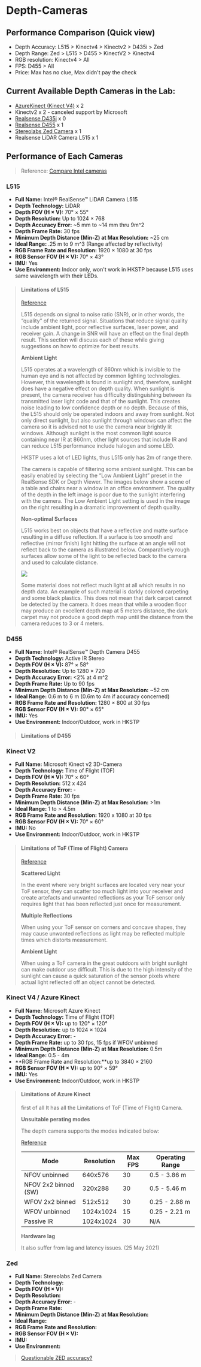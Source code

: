 # Depth-Cameras


## Performance Comparison (Quick view)

* Depth Accuracy: L515 > Kinectv4 > Kinectv2 > D435i > Zed
* Depth Range: Zed > L515 > D455 > KinectV2 > Kinectv4
* RGB resolution: Kinectv4 > All
* FPS: D455 > All
* Price: Max has no clue, Max didn't pay the check




## Current Available Depth Cameras in the Lab:
* [AzureKinect (Kinect V4)](https://docs.microsoft.com/en-us/azure/kinect-dk/hardware-specification)  x 2
* Kinectv2  x 2     - canceled support by Microsoft
* [Realsense D435i](https://www.intelrealsense.com/depth-camera-d435i/) x 0
* [Realsense D455](https://www.intelrealsense.com/depth-camera-d455/) x 1
* [Stereolabs Zed Camera](https://www.stereolabs.com/zed/) x 1
* Realsense LiDAR Camera L515 x 1



## Performance of Each Cameras

> Reference: [Compare Intel cameras](https://www.intelrealsense.com/compare-depth-cameras/)



### L515

* **Full Name:** Intel® RealSense™ LiDAR Camera L515
* **Depth Technology:** LiDAR
* **Depth FOV (H × V):** 70° × 55°
* **Depth Resolution:** Up to 1024 × 768
* **Depth Accuracy Error:** ~5 mm to ~14 mm thru 9m^2
* **Depth Frame Rate:** 30 fps
* **Minimum Depth Distance (Min-Z) at Max Resolution:** ~25 cm
* **Ideal Range:** .25 m to 9 m^3 (Range affected by reflectivity)
* **RGB Frame Rate and Resolution:** 1920 × 1080 at 30 fps
* **RGB Sensor FOV (H × V):** 70° × 43°
* **IMU:** Yes
* **Use Environment:** Indoor only, won't work in HKSTP because L515 uses same wavelength with their LEDs. 



> #### Limitations of L515
>
> [Reference](https://www.intelrealsense.com/optimizing-the-lidar-camera-l515-range/)
>
> L515 depends on signal to noise ratio (SNR), or in other words, the “quality” of the returned signal. Situations that reduce signal quality include ambient light, poor reflective surfaces, laser power, and receiver gain. A change in SNR will have an effect on the final depth result. This section will discuss each of these while giving suggestions on how to optimize for best results.
>
>
> **Ambient Light**
>
> L515 operates at a wavelength of 860nm which is invisible to the human eye and is not affected by common lighting technologies. However, this wavelength is found in sunlight and, therefore, sunlight does have a negative effect on depth quality. When sunlight is present, the camera receiver has difficulty distinguishing between its transmitted laser light code and that of the sunlight. This creates noise leading to low confidence depth or no depth. Because of this, the L515 should only be operated indoors and away from sunlight. Not only direct sunlight, but also sunlight through windows can affect the camera so it is advised not to use the camera near brightly lit windows. Although sunlight is the most common light source containing near IR at 860nm, other light sources that include IR and can reduce L515 performance include halogen and some LED.
>
> HKSTP uses a lot of LED lights, thus L515 only has 2m of range there.
>
> The camera is capable of filtering some ambient sunlight. This can be easily enabled by selecting the “Low Ambient Light” preset in the RealSense SDK or Depth Viewer. The images below show a scene of a table and chairs near a window in an office environment. The quality of the depth in the left image is poor due to the sunlight interfering with the camera. The Low Ambient Light setting is used in the image on the right resulting in a dramatic improvement of depth quality.
>
>
> **Non-optimal Surfaces**
>
> L515 works best on objects that have a reflective and matte surface resulting in a diffuse reflection. If a surface is too smooth and reflective (mirror finish) light hitting the surface at an angle will not reflect back to the camera as illustrated below. Comparatively rough surfaces allow some of the light to be reflected back to the camera and used to calculate distance.
>
> ![](https://www.intelrealsense.com/wp-content/uploads/2020/07/reflections.png)
>
>
> Some material does not reflect much light at all which results in no depth data. An example of such material is darkly colored carpeting and some black plastics. This does not mean that dark carpet cannot be detected by the camera. It does mean that while a wooden floor may produce an excellent depth map at 5 meters distance, the dark carpet may not produce a good depth map until the distance from the camera reduces to 3 or 4 meters.



### D455

* **Full Name:** Intel® RealSense™ Depth Camera D455
* **Depth Technology:** Active IR Stereo
* **Depth FOV (H × V):** 87° × 58°
* **Depth Resolution:** Up to 1280 × 720
* **Depth Accuracy Error:** <2% at 4 m^2
* **Depth Frame Rate:** Up to 90 fps
* **Minimum Depth Distance (Min-Z) at Max Resolution:** ~52 cm
* **Ideal Range:** 0.6 m to 6 m (0.6m to 4m if accuracy concerned)
* **RGB Frame Rate and Resolution:** 1280 × 800 at 30 fps
* **RGB Sensor FOV (H × V):** 90° × 65°
* **IMU:** Yes
* **Use Environment:** Indoor/Outdoor, work in HKSTP



> #### Limitations of D455
>
> 



### Kinect V2

* **Full Name:** Microsoft Kinect v2 3D-Camera
* **Depth Technology:** Time of Flight (TOF)
* **Depth FOV (H × V):** 70° × 60°
* **Depth Resolution:** 512 x 424
* **Depth Accuracy Error:** -
* **Depth Frame Rate:** 30 fps
* **Minimum Depth Distance (Min-Z) at Max Resolution:** >1m
* **Ideal Range:** 1 to > 4.5m
* **RGB Frame Rate and Resolution:** 1920 x 1080 at 30 fps
* **RGB Sensor FOV (H × V):** 70° × 60°
* **IMU:** No
* **Use Environment:** Indoor/Outdoor, work in HKSTP



> #### Limitations of ToF (Time of Flight) Camera
>
> [Reference](https://www.seeedstudio.com/blog/2020/01/08/what-is-a-time-of-flight-sensor-and-how-does-a-tof-sensor-work/#:~:text=For%20most%20of%20the%20ToF,coherent%20under%20the%20ToF%20sensor.)
>
> **Scattered Light**
>
> In the event where very bright surfaces are located very near your ToF sensor, they can scatter too much light into your receiver and create artefacts and unwanted reflections as your ToF sensor only requires light that has been reflected just once for measurement.
>
> **Multiple Reflections**
>
> When using your ToF sensor on corners and concave shapes, they may cause unwanted reflections as light may be reflected multiple times which distorts measurement.
>
> **Ambient Light**
>
> When using a ToF camera in the great outdoors with bright sunlight can make outdoor use difficult. This is due to the high intensity of the sunlight can cause a quick saturation of the sensor pixels where actual light reflected off an object cannot be detected.






### Kinect V4 / Azure Kinect

* **Full Name:** Microsoft Azure Kinect
* **Depth Technology:** Time of Flight (TOF)
* **Depth FOV (H × V):** up to 120° × 120°
* **Depth Resolution:** up to 1024 × 1024
* **Depth Accuracy Error:** -
* **Depth Frame Rate:**  up to 30 fps, 15 fps if WFOV unbinned
* **Minimum Depth Distance (Min-Z) at Max Resolution:** 0.5m
* **Ideal Range:**  0.5 - 4m
* **RGB Frame Rate and Resolution:**up to 3840 × 2160
* **RGB Sensor FOV (H × V):**  up to 90° × 59°
* **IMU:** Yes
* **Use Environment:** Indoor/Outdoor, work in HKSTP



> #### Limitations of Azure Kinect
>
> first of all It has all the Limitations of ToF (Time of Flight) Camera.
>
> **Unsuitable perating modes**
>
> The depth camera supports the modes indicated below:
>
> [Reference](https://docs.microsoft.com/en-us/azure/kinect-dk/hardware-specification#microphone-array)
>
> | Mode                 | Resolution | Max FPS | Operating Range |
> | -------------------- | ---------- | ------- | --------------- |
> | NFOV unbinned        | 640x576    | 30      | 0.5 - 3.86 m    |
> | NFOV 2x2 binned (SW) | 320x288    | 30      | 0.5 - 5.46 m    |
> | WFOV 2x2 binned      | 512x512    | 30      | 0.25 - 2.88 m   |
> | WFOV unbinned        | 1024x1024  | 15      | 0.25 - 2.21 m   |
> | Passive IR           | 1024x1024  | 30      | N/A             |
>
> **Hardware lag**
>
> It also suffer from lag and latency issues. (25 May 2021)
>
> 



### Zed

* **Full Name:** Stereolabs Zed Camera
* **Depth Technology:** 
* **Depth FOV (H × V):** 
* **Depth Resolution:** 
* **Depth Accuracy Error:** -
* **Depth Frame Rate:** 
* **Minimum Depth Distance (Min-Z) at Max Resolution:** 
* **Ideal Range:** 
* **RGB Frame Rate and Resolution:** 
* **RGB Sensor FOV (H × V):** 
* **IMU:** 
* **Use Environment:** 



> [Questionable ZED accuracy?](https://github.com/stereolabs/zed-examples/issues/44)

